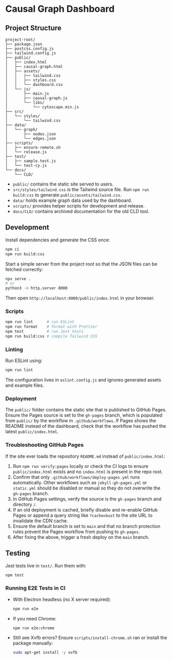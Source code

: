 # Causal Graph Dashboard



## Project Structure

```
project-root/
├── package.json
├── postcss.config.js
├── tailwind.config.js
├── public/
│   ├── index.html
│   ├── causal-graph.html
│   ├── assets/
│   │   ├── tailwind.css
│   │   ├── styles.css
│   │   └── dashboard.css
│   └── js/
│       ├── main.js
│       ├── causal-graph.js
│       └── libs/
│           └── cytoscape.min.js
├── src/
│   └── styles/
│       └── tailwind.css
├── data/
│   └── graph/
│       ├── nodes.json
│       └── edges.json
├── scripts/
│   ├── ensure-remote.sh
│   └── release.js
├── test/
│   ├── sample.test.js
│   └── test-cy.js
└── docs/
    └── CLD/
```

* `public/` contains the static site served to users.
* `src/styles/tailwind.css` is the Tailwind source file. Run `npm run build:css` to generate `public/assets/tailwind.css`.
* `data/` holds example graph data used by the dashboard.
* `scripts/` provides helper scripts for development and release.
* `docs/CLD/` contains archived documentation for the old CLD tool.

## Development

Install dependencies and generate the CSS once:

```bash
npm ci
npm run build:css
```

Start a simple server from the project root so that the JSON files can be fetched correctly:

```bash
npx serve .
# or
python3 -m http.server 8000
```

Then open `http://localhost:8000/public/index.html` in your browser.

### Scripts

```bash
npm run lint      # run ESLint
npm run format    # format with Prettier
npm test          # run Jest tests
npm run build:css # compile Tailwind CSS
```
### Linting

Run ESLint using:

```bash
npm run lint
```

The configuration lives in `eslint.config.js` and ignores generated assets and example files.


### Deployment

The `public/` folder contains the static site that is published to GitHub Pages.
Ensure the Pages source is set to the `gh-pages` branch, which is populated from
`public/` by the workflow in `.github/workflows`. If Pages shows the README
instead of the dashboard, check that the workflow has pushed the latest
`public/index.html`.

### Troubleshooting GitHub Pages

If the site ever loads the repository `README.md` instead of `public/index.html`:

1. Run `npm run verify:pages` locally or check the CI logs to ensure `public/index.html` exists and no `index.html` is present in the repo root.
2. Confirm that only `.github/workflows/deploy-pages.yml` runs automatically. Other workflows such as `jekyll-gh-pages.yml` or `static.yml` should be disabled or manual so they do not overwrite the `gh-pages` branch.
3. In GitHub Pages settings, verify the source is the `gh-pages` branch and directory `/`.
4. If an old deployment is cached, briefly disable and re-enable GitHub Pages or append a query string like `?cache=bust` to the site URL to invalidate the CDN cache.
5. Ensure the default branch is set to `main` and that no branch protection rules prevent the Pages workflow from pushing to `gh-pages`.
6. After fixing the above, trigger a fresh deploy on the `main` branch.



## Testing

Jest tests live in `test/`. Run them with:

```bash
npm test
```

### Running E2E Tests in CI

- With Electron headless (no X server required):
  ```bash
  npm run e2e
  ```
- If you need Chrome:
  ```bash
  npm run e2e:chrome
  ```
- Still see Xvfb errors? Ensure `scripts/install-chrome.sh` ran or install the package manually:
  ```bash
  sudo apt-get install -y xvfb
  ```
